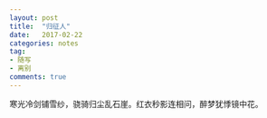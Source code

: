 ```yaml
---
layout: post
title:  "归征人"
date:   2017-02-22
categories: notes
tag:
- 随写 
- 离别
comments: true
---
```


寒光冷剑铺雪纱，骁骑归尘乱石崖。红衣秒影连相问，醉梦犹悸镜中花。